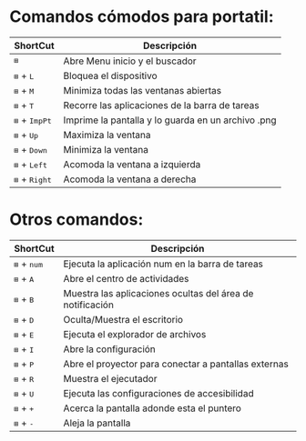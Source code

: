 # Comandos cómodos para portatil:
ShortCut | Descripción
-|-
<kbd>⊞</kbd>                    | Abre Menu inicio y el buscador
<kbd>⊞</kbd> + <kbd>L</kbd>     | Bloquea el dispositivo
<kbd>⊞</kbd> + <kbd>M</kbd>     | Minimiza todas las ventanas abiertas
<kbd>⊞</kbd> + <kbd>T</kbd>     | Recorre las aplicaciones de la barra de tareas
<kbd>⊞</kbd> + <kbd>ImpPt</kbd> | Imprime la pantalla y lo guarda en un archivo .png
<kbd>⊞</kbd> + <kbd>Up</kbd>    | Maximiza la ventana
<kbd>⊞</kbd> + <kbd>Down</kbd>  | Minimiza la ventana
<kbd>⊞</kbd> + <kbd>Left</kbd>  | Acomoda la ventana a izquierda
<kbd>⊞</kbd> + <kbd>Right</kbd> | Acomoda la ventana a derecha

# Otros comandos:
ShortCut | Descripción
-|-
<kbd>⊞</kbd> + <kbd>num</kbd>   | Ejecuta la aplicación num en la barra de tareas
<kbd>⊞</kbd> + <kbd>A</kbd>     | Abre el centro de actividades
<kbd>⊞</kbd> + <kbd>B</kbd>     | Muestra las aplicaciones ocultas del área de notificación
<kbd>⊞</kbd> + <kbd>D</kbd>     | Oculta/Muestra el escritorio
<kbd>⊞</kbd> + <kbd>E</kbd>     | Ejecuta el explorador de archivos 
<kbd>⊞</kbd> + <kbd>I</kbd>     | Abre la configuración
<kbd>⊞</kbd> + <kbd>P</kbd>     | Abre el proyector para conectar a pantallas externas
<kbd>⊞</kbd> + <kbd>R</kbd>     | Muestra el ejecutador
<kbd>⊞</kbd> + <kbd>U</kbd>     | Ejecuta las configuraciones de accesibilidad
<kbd>⊞</kbd> + <kbd>+</kbd>     | Acerca la pantalla adonde esta el puntero
<kbd>⊞</kbd> + <kbd>-</kbd>     | Aleja la pantalla
